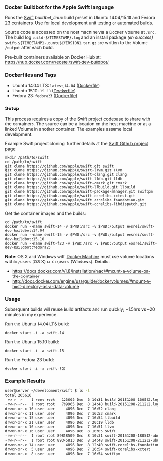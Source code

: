 ### Docker Buildbot for the Apple Swift language

Runs the [Swift](https://swift.org/) *buildbot_linux* build preset in Ubuntu 14.04/15.10 and Fedora 23 containers. Use for local development unit testing or automated builds.

Source code is accessed on the host machine via a Docker Volume at `/src`. The build log `build-${TIMESTAMP}.log` and an install package *(on success)* `swift-${TIMESTAMP}-ubuntu${VERSION}.tar.gz` are written to the Volume `/output` after each build.

Pre-built containers available on Docker Hub at: https://hub.docker.com/r/eosrei/swift-dev-buildbot/

### Dockerfiles and Tags

* Ubuntu 14.04 LTS: `latest`,`14.04` ([Dockerfile](https://github.com/eosrei/docker-swift-dev-buildbot/blob/master/14.04/Dockerfile))
* Ubuntu 15.10: `15.10` ([Dockerfile](https://github.com/eosrei/docker-swift-dev-buildbot/blob/master/15.10/Dockerfile))
* Fedora 23: `fedora23` ([Dockerfile](https://github.com/eosrei/docker-swift-dev-buildbot/blob/master/fedora/23/Dockerfile))

### Setup

This process requires a copy of the Swift project codebase to share with the containers. The source can be a location on the host machine or as a linked Volume in another container. The examples assume local development.

Example Swift project cloning, further details at the [Swift Github project](https://github.com/apple/swift) page:
```
mkdir /path/to/swift
cd /path/to/swift
git clone https://github.com/apple/swift.git swift
git clone https://github.com/apple/swift-llvm.git llvm
git clone https://github.com/apple/swift-clang.git clang
git clone https://github.com/apple/swift-lldb.git lldb
git clone https://github.com/apple/swift-cmark.git cmark
git clone https://github.com/apple/swift-llbuild.git llbuild
git clone https://github.com/apple/swift-package-manager.git swiftpm
git clone https://github.com/apple/swift-corelibs-xctest.git
git clone https://github.com/apple/swift-corelibs-foundation.git
git clone https://github.com/apple/swift-corelibs-libdispatch.git
```

Get the container images and the builds:
```
cd /path/to/swift
docker run --name swift-14 -v $PWD:/src -v $PWD:/output eosrei/swift-dev-buildbot:14.04
docker run --name swift-15 -v $PWD:/src -v $PWD:/output eosrei/swift-dev-buildbot:15.10
docker run --name swift-f23 -v $PWD:/src -v $PWD:/output eosrei/swift-dev-buildbot:fedora23
```

**Note:** OS X and Windows with [Docker Machine](https://docs.docker.com/machine/) must use volume locations within `/Users` (OS X) or `C:\Users` (Windows). Details:
* https://docs.docker.com/v1.8/installation/mac/#mount-a-volume-on-the-container
* http://docs.docker.com/engine/userguide/dockervolumes/#mount-a-host-directory-as-a-data-volume

### Usage

Subsequent builds will reuse build artifacts and run quickly; ~1.5hrs vs
~20 minutes in my experience.

Run the Ubuntu 14.04 LTS build:
```
docker start -i -a swift-14
```

Run the Ubuntu 15.10 build:
```
docker start -i -a swift-15
```

Run the Fedora 23 build:
```
docker start -i -a swift-f23
```

### Example Results

```bash
user@server ~/development/swift $ ls -l
total 265616
-rw-r--r--  1 root root   123608 Dec  8 10:31 build-20151208-180542.log
-rw-r--r--  1 root root   799965 Dec  8 14:48 build-20151208-211212.log
drwxr-xr-x 16 user user     4096 Dec  7 16:52 clang
drwxr-xr-x 11 user user     4096 Dec  7 16:53 cmark
drwxr-xr-x 15 user user     4096 Dec  7 16:54 llbuild
drwxr-xr-x 21 user user     4096 Dec  7 20:19 lldb
drwxr-xr-x 16 user user     4096 Dec  7 16:51 llvm
drwxr-xr-x 16 user user     4096 Dec  8 10:05 swift
-rw-r--r--  1 root root 89858509 Dec  8 10:31 swift-20151208-180542-ubuntu14.04.tar.gz
-rw-r--r--  1 root root 89345813 Dec  8 14:48 swift-20151208-211212-ubuntu15.10.tar.gz
drwxr-xr-x 14 user user     4096 Dec  8 12:40 swift-corelibs-foundation
drwxr-xr-x  5 user user     4096 Dec  7 16:54 swift-corelibs-xctest
drwxr-xr-x  8 user user     4096 Dec  7 16:54 swiftpm
```
